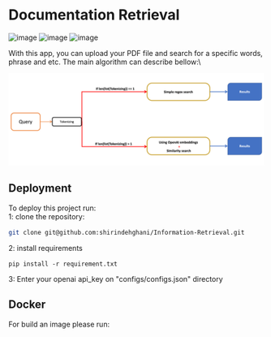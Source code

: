 # Documentation Retrieval

![image](https://miro.medium.com/v2/resize:fit:50/format:webp/1*OARpkeBkn_Tw3vk8H769OQ.png)
![image](https://img.shields.io/badge/-LangChain-32CD32?logo=LangChain&logoColor=white&style=for-the-badge)
![image](https://img.shields.io/badge/OpenAI-412991.svg?style=for-the-badge&logo=OpenAI&logoColor=white)

With this app, you can upload your PDF file and search for a specific words, phrase and etc. The main algorithm can describe bellow:\

![image](https://github.com/shirindehghani/Information-Retrieval/blob/main/imgs/algorithm.png)


## Deployment
To deploy this project run: \
1: clone the repository:
```bash
git clone git@github.com:shirindehghani/Information-Retrieval.git
```

2: install requirements
```bach
pip install -r requirement.txt 
```

3: Enter your openai api_key on "configs/configs.json" directory

## Docker
For build an image please run: 
```bash

```
